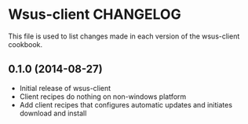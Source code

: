 Wsus-client CHANGELOG
==============
This file is used to list changes made in each version of the wsus-client cookbook.

0.1.0 (2014-08-27)
------------------
- Initial release of wsus-client
- Client recipes do nothing on non-windows platform
- Add client recipes that configures automatic updates and initiates download and install
